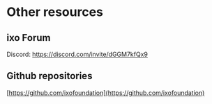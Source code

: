 # Other resources

## ixo Forum

Discord: https://discord.com/invite/dGGM7kfQx9

## Github repositories

[https://github.com/ixofoundation](https://github.com/ixofoundation)

